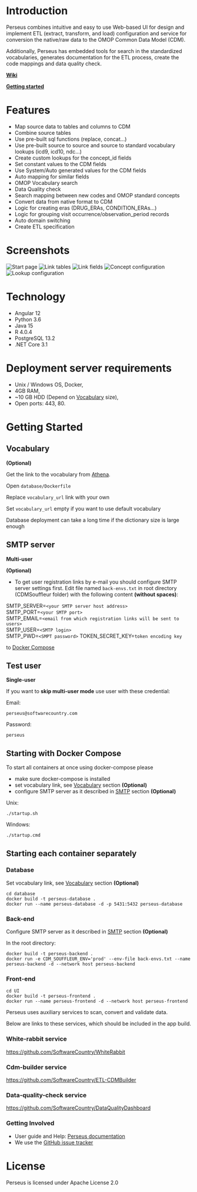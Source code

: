 Introduction
========
Perseus combines intuitive and easy to use Web-based UI for design and  implement ETL (extract, transform, and load) configuration and service for conversion the native/raw data to the OMOP Common Data Model (CDM).

Additionally, Perseus has embedded tools for search in the standardized vocabularies, generates documentation for the ETL process, create the code mappings and data quality check.

[**Wiki**](https://github.com/SoftwareCountry/Perseus/wiki)

[**Getting started**](#getting-started)

Features
========
- Map source data to tables and columns to CDM
- Combine source tables
- Use pre-built sql functions (replace, concat…)
- Use pre-built source to source and source to standard vocabulary lookups (icd9, icd10, ndc…)
- Create custom lookups for the concept_id fields
- Set constant values to the CDM fields
- Use System/Auto generated values for the CDM fields
- Auto mapping for similar fields
- OMOP Vocabulary search
- Data Quality check
- Search mapping between new codes and OMOP standard concepts
- Convert data from native format to CDM
- Logic for creating eras (DRUG_ERAs, CONDITION_ERAs…)
- Logic for grouping visit occurrence/observation_period records
- Auto domain switching 
- Create ETL specification

Screenshots
===========
<img src="https://github.com/SoftwareCountry/CDMSouffleur/blob/master/images/start.PNG" alt="Start page" title="Start page" />
<img src="https://github.com/SoftwareCountry/CDMSouffleur/blob/master/images/link_tables2.PNG" alt="Link tables" title="Link tables" />
<img src="https://github.com/SoftwareCountry/CDMSouffleur/blob/master/images/link_fields.PNG" alt="Link fields" title="Link fields" />
<img src="https://github.com/SoftwareCountry/CDMSouffleur/blob/master/images/concept.PNG" alt="Concept configuration" title="Concept configuration" />
<img src="https://github.com/SoftwareCountry/CDMSouffleur/blob/master/images/lookup.PNG" alt="Lookup configuration" title="Lookup configuration" />

Technology
============
- Angular 12
- Python 3.6
- Java 15
- R 4.0.4
- PostgreSQL 13.2
- .NET Core 3.1

Deployment server requirements
===============

 - Unix / Windows OS, Docker,
 - 4GB RAM, 
 - ~10 GB HDD (Depend on [Vocabulary](#vocabulary) size),
 - Open ports: 443, 80.

Getting Started
===============

## Vocabulary
**(Optional)**

Get the link to the vocabulary from [Athena](http://athena.ohdsi.org).

Open `database/Dockerfile`

Replace `vocabulary_url` link with your own

Set `vocabulary_url` empty if you want to use default vocabulary

Database deployment can take a long time if the dictionary size is large enough

## SMTP server
**Multi-user**

**(Optional)**

* To get user registration links by e-mail you should configure SMTP server settings first. Edit file named `back-envs.txt` in root directory (CDMSouffleur folder) with the following content **(without spaces)**:

SMTP_SERVER=`<your SMTP server host address>`\
SMTP_PORT=`<your SMTP port>`\
SMTP_EMAIL=`<email from which registration links will be sent to users>`\
SMTP_USER=`<SMTP login>`\
SMTP_PWD=`<SMPT password>`
TOKEN_SECRET_KEY=`token encoding key`

to [Docker Compose](#starting-with-docker-compose)

## Test user
**Single-user**

If you want to **skip multi-user mode** use user with these credential:

Email: 

    perseus@softwarecountry.com

Password: 

    perseus

## Starting with Docker Compose

To start all containers at once using docker-compose please
- make sure docker-compose is installed
- set vocabulary link, see [Vocabulary](#vocabulary) section **(Optional)**
- configure SMTP server as it described in [SMTP](#smtp-server) section **(Optional)**

Unix:

    ./startup.sh

Windows:

    ./startup.cmd

## Starting each container separately

### Database

Set vocabulary link, see [Vocabulary](#vocabulary) section **(Optional)**

    cd database
    docker build -t perseus-database .
    docker run --name perseus-database -d -p 5431:5432 perseus-database

### Back-end

Configure SMTP server as it described in [SMTP](#smtp-server) section **(Optional)**

In the root directory:

    docker build -t perseus-backend .
    docker run -e CDM_SOUFFLEUR_ENV='prod' --env-file back-envs.txt --name perseus-backend -d --network host perseus-backend

### Front-end
    
    cd UI
    docker build -t perseus-frontend .
    docker run --name perseus-frontend -d --network host perseus-frontend

Perseus uses auxiliary services to scan, convert and validate data. 

Below are links to these services, which should be included in the app build. 

### White-rabbit service

https://github.com/SoftwareCountry/WhiteRabbit

### Cdm-builder service

https://github.com/SoftwareCountry/ETL-CDMBuilder

### Data-quality-check service

https://github.com/SoftwareCountry/DataQualityDashboard

### Getting Involved

* User guide and Help: [Perseus documentation](https://github.com/SoftwareCountry/Perseus/wiki)
* We use the [GitHub issue tracker](https://github.com/SoftwareCountry/Perseus/issues) 


License
=======
Perseus is licensed under Apache License 2.0
